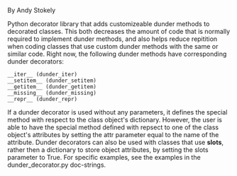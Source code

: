 By Andy Stokely

Python decorator library that adds customizeable dunder methods to
decorated classes. This both decreases the amount of code that is 
normally required to implement dunder methods, and also helps 
reduce repitition when coding classes that use custom dunder
methods with the same or similar code. Right now, the following
dunder methods have corresponding dunder decorators:

	__iter__ (dunder_iter)
	__setitem__ (dunder_setitem) 
	__getitem__ (dunder_getitem) 
	__missing__ (dunder_missing) 
	__repr__ (dunder_repr) 

If a dunder decorator is used without any parameters,
it defines the special method with respect to the class 
object's dictionary. However, the user is able to have the
special method defined with repsect to one of the class
object's attributes by setting the attr parameter equal
to the name of the attribute. Dunder decorators can also 
be used with classes that use __slots__, rather then a 
dictionary to store object attributes, by setting the 
slots parameter to True. For specific examples,
see the examples in the dunder_decorator.py doc-strings.


